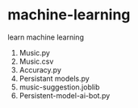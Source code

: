 # machine-learning
learn machine learning

1. Music.py
2. Music.csv
3. Accuracy.py
4. Persistant models.py
5. music-suggestion.joblib
6. Persistent-model-ai-bot.py